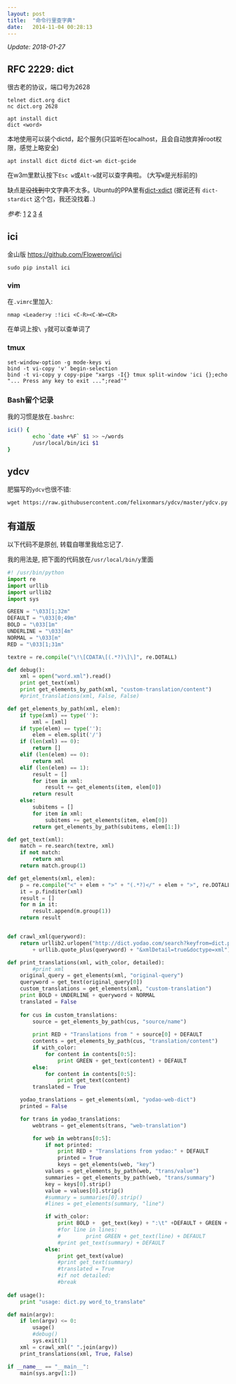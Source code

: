 ```yaml
---
layout: post
title:  "命令行里查字典"
date:   2014-11-04 00:28:13
---
```


*Update: 2018-01-27*

## RFC 2229: dict

很古老的协议，端口号为2628

```
telnet dict.org dict
nc dict.org 2628
```

```
apt install dict
dict <word>
```

本地使用可以装个dictd，起个服务(只监听在localhost，且会自动放弃掉root权限，感觉上略安全)

```
apt install dict dictd dict-wn dict-gcide
```

在w3m里默认按下`Esc w`或`Alt-w`就可以查字典啦。 (大写`W`是光标前的)

缺点是<del>没找到</del>中文字典不太多。Ubuntu的PPA里有[dict-xdict](https://launchpad.net/ubuntu/+source/dict-xdict) (据说还有 `dict-stardict` 这个包，我还没找着..)


*参考:* [1](http://ju.outofmemory.cn/entry/148511) [2](http://blog.cathayan.org/item/1715) [3](http://www.cnblogs.com/bamanzi/archive/2011/06/26/emacs-dict.html) [4](https://www.mdbg.net/chinese/dictionary?page=cedict)


## ici

金山版 <https://github.com/Flowerowl/ici>

    sudo pip install ici

### vim

在`.vimrc`里加入:

    nmap <Leader>y :!ici <C-R><C-W><CR>

在单词上按`\ y`就可以查单词了


### tmux

```
set-window-option -g mode-keys vi
bind -t vi-copy 'v' begin-selection
bind -t vi-copy y copy-pipe "xargs -I{} tmux split-window 'ici {};echo "... Press any key to exit ...";read'"
```

### Bash留个记录

我的习惯是放在`.bashrc`:

```bash
ici() {
        echo `date +%F` $1 >> ~/words
        /usr/local/bin/ici $1
}
```

## ydcv

肥猫写的`ydcv`也很不错:

```
wget https://raw.githubusercontent.com/felixonmars/ydcv/master/ydcv.py
```

## 有道版

以下代码不是原创, 转载自哪里我给忘记了. 

我的用法是, 把下面的代码放在`/usr/local/bin/y`里面

```python
#! /usr/bin/python
import re
import urllib
import urllib2
import sys

GREEN = "\033[1;32m"
DEFAULT = "\033[0;49m"
BOLD = "\033[1m"
UNDERLINE = "\033[4m"
NORMAL = "\033[m"
RED = "\033[1;31m"

textre = re.compile("\!\[CDATA\[(.*?)\]\]", re.DOTALL)

def debug():
    xml = open("word.xml").read()
    print get_text(xml)
    print get_elements_by_path(xml, "custom-translation/content")
    #print_translations(xml, False, False)

def get_elements_by_path(xml, elem):
    if type(xml) == type(''):
        xml = [xml]
    if type(elem) == type(''):
        elem = elem.split('/')
    if (len(xml) == 0):
        return []
    elif (len(elem) == 0):
        return xml
    elif (len(elem) == 1):
        result = []
        for item in xml:
            result += get_elements(item, elem[0])
        return result
    else:
        subitems = []
        for item in xml:
            subitems += get_elements(item, elem[0])
        return get_elements_by_path(subitems, elem[1:])

def get_text(xml):
    match = re.search(textre, xml)
    if not match:
        return xml
    return match.group(1)

def get_elements(xml, elem):
    p = re.compile("<" + elem + ">" + "(.*?)</" + elem + ">", re.DOTALL)
    it = p.finditer(xml)
    result = []
    for m in it:
        result.append(m.group(1))
    return result


def crawl_xml(queryword):
    return urllib2.urlopen("http://dict.yodao.com/search?keyfrom=dict.python&q="
        + urllib.quote_plus(queryword) + "&xmlDetail=true&doctype=xml").read()

def print_translations(xml, with_color, detailed):
        #print xml
    original_query = get_elements(xml, "original-query")
    queryword = get_text(original_query[0])
    custom_translations = get_elements(xml, "custom-translation")
    print BOLD + UNDERLINE + queryword + NORMAL
    translated = False
    
    for cus in custom_translations:
        source = get_elements_by_path(cus, "source/name")
        
        print RED + "Translations from " + source[0] + DEFAULT
        contents = get_elements_by_path(cus, "translation/content")
        if with_color:
            for content in contents[0:5]:
                print GREEN + get_text(content) + DEFAULT
        else:
            for content in contents[0:5]:
                print get_text(content)
        translated = True

    yodao_translations = get_elements(xml, "yodao-web-dict")
    printed = False

    for trans in yodao_translations:
        webtrans = get_elements(trans, "web-translation")

        for web in webtrans[0:5]:
            if not printed:
                print RED + "Translations from yodao:" + DEFAULT
                printed = True
                keys = get_elements(web, "key")
            values = get_elements_by_path(web, "trans/value")
            summaries = get_elements_by_path(web, "trans/summary")
            key = keys[0].strip()
            value = values[0].strip()
            #summary = summaries[0].strip()
            #lines = get_elements(summary, "line")

            if with_color:
                print BOLD +  get_text(key) + ":\t" +DEFAULT + GREEN + get_text(value) + NORMAL
                #for line in lines:
                #        print GREEN + get_text(line) + DEFAULT
                #print get_text(summary) + DEFAULT
            else:
                print get_text(value)
                #print get_text(summary)
                #translated = True
                #if not detailed:
                #break
    
def usage():
    print "usage: dict.py word_to_translate"

def main(argv):
    if len(argv) <= 0:
        usage()
        #debug()
        sys.exit(1)
    xml = crawl_xml(" ".join(argv))
    print_translations(xml, True, False)

if __name__ == "__main__":
    main(sys.argv[1:])

```
